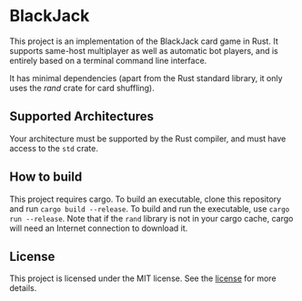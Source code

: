 # BlackJack 
This project is an implementation of the BlackJack card game in Rust. It supports same-host multiplayer as well as automatic bot players, and is entirely based on a terminal command line interface.

It has minimal dependencies (apart from the Rust standard library, it only uses the *rand* crate for card shuffling).

## Supported Architectures

Your architecture must be supported by the Rust compiler, and must have access to the `std` crate.

## How to build

This project requires cargo. To build an executable, clone this repository and run `cargo build --release`. To build and run the executable, use `cargo run --release`. Note that if the `rand` library is not in your cargo cache, cargo will need an Internet connection to download it.

## License

This project is licensed under the MIT license. See the [license](LICENSE.md) for more details.